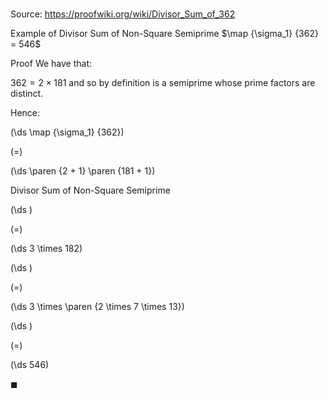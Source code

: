 # 

Source: https://proofwiki.org/wiki/Divisor_Sum_of_362

Example of Divisor Sum of Non-Square Semiprime
$\map {\sigma_1} {362} = 546$


Proof
We have that:

$362 = 2 \times 181$
and so by definition is a semiprime whose prime factors are distinct.

Hence:














\(\ds \map {\sigma_1} {362}\)

\(=\)







\(\ds \paren {2 + 1} \paren {181 + 1}\)





Divisor Sum of Non-Square Semiprime














\(\ds \)

\(=\)







\(\ds 3 \times 182\)




















\(\ds \)

\(=\)







\(\ds 3 \times \paren {2 \times 7 \times 13}\)




















\(\ds \)

\(=\)







\(\ds 546\)









$\blacksquare$





